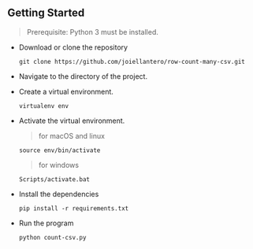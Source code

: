 ## Getting Started

> Prerequisite: Python 3 must be installed.

- Download or clone the repository
  
    ```shell
    git clone https://github.com/joiellantero/row-count-many-csv.git
    ```

- Navigate to the directory of the project.
- Create a virtual environment.

    ```shell
    virtualenv env
    ```

- Activate the virtual environment.

    > for macOS and linux

    ```shell
    source env/bin/activate
    ```

    > for windows

    ```shell
    Scripts/activate.bat
    ```

- Install the dependencies

    ```shell
    pip install -r requirements.txt
    ```

- Run the program

    ```shell
    python count-csv.py
    ```